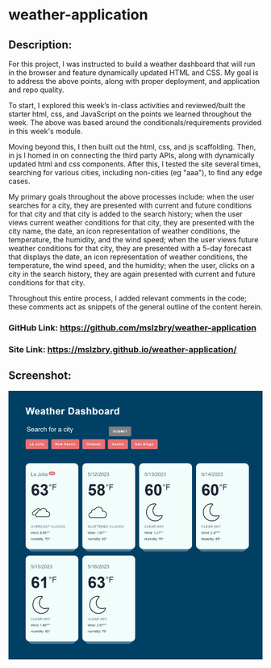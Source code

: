 # weather-application

## Description:

For this project, I was instructed to build a weather dashboard that will run in the browser and feature dynamically updated HTML and CSS. My goal is to address the above points, along with proper deployment, and application and repo quality.

To start, I explored this week’s in-class activities and reviewed/built the starter html, css, and JavaScript on the points we learned throughout the week. The above was based around the conditionals/requirements provided in this week's module.

Moving beyond this, I then built out the html, css, and js scaffolding. Then, in js I homed in on connecting the third party APIs, along with dynamically updated html and css components. After this, I tested the site several times, searching for various cities, including non-cities (eg "aaa"), to find any edge cases.

My primary goals throughout the above processes include: when the user searches for a city, they are presented with current and future conditions for that city and that city is added to the search history; when the user views current weather conditions for that city, they are presented with the city name, the date, an icon representation of weather conditions, the temperature, the humidity, and the wind speed; when the user views future weather conditions for that city, they are presented with a 5-day forecast that displays the date, an icon representation of weather conditions, the temperature, the wind speed, and the humidity; when the user, clicks on a city in the search history, they are again presented with current and future conditions for that city.

Throughout this entire process, I added relevant comments in the code; these comments act as snippets of the general outline of the content herein.

### GitHub Link: https://github.com/mslzbry/weather-application

### Site Link: https://mslzbry.github.io/weather-application/

## Screenshot:

![Alt text](assets/screenshot.png 'screenshot')
